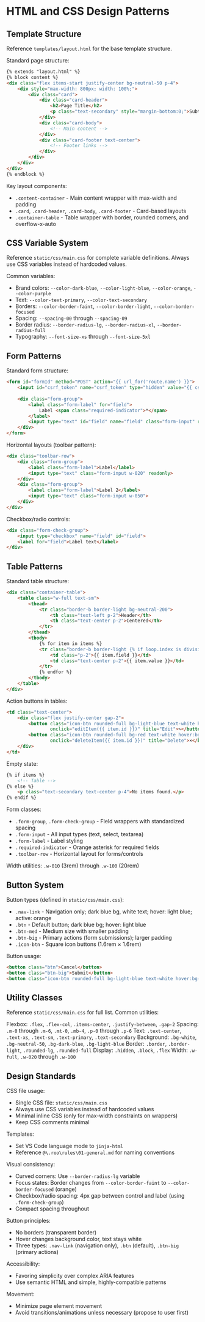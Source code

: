 # HTML and CSS Design Patterns

## Template Structure
Reference `templates/layout.html` for the base template structure.

Standard page structure:
```html
{% extends "layout.html" %}
{% block content %}
<div class="flex items-start justify-center bg-neutral-50 p-4">
    <div style="max-width: 800px; width: 100%;">
        <div class="card">
            <div class="card-header">
                <h2>Page Title</h2>
                <p class="text-secondary" style="margin-bottom:0;">Subtitle</p>
            </div>
            <div class="card-body">
                <!-- Main content -->
            </div>
            <div class="card-footer text-center">
                <!-- Footer links -->
            </div>
        </div>
    </div>
</div>
{% endblock %}
```

Key layout components:
- `.content-container` - Main content wrapper with max-width and padding
- `.card`, `.card-header`, `.card-body`, `.card-footer` - Card-based layouts
- `.container-table` - Table wrapper with border, rounded corners, and overflow-x-auto

## CSS Variable System
Reference `static/css/main.css` for complete variable definitions. Always use CSS variables instead of hardcoded values.

Common variables:
- Brand colors: `--color-dark-blue`, `--color-light-blue`, `--color-orange`, `--color-purple`
- Text: `--color-text-primary`, `--color-text-secondary`
- Borders: `--color-border-faint`, `--color-border-light`, `--color-border-focused`
- Spacing: `--spacing-00` through `--spacing-09`
- Border radius: `--border-radius-lg`, `--border-radius-xl`, `--border-radius-full`
- Typography: `--font-size-xs` through `--font-size-5xl`

## Form Patterns

Standard form structure:
```html
<form id="formId" method="POST" action="{{ url_for('route.name') }}">
    <input id="csrf_token" name="csrf_token" type="hidden" value="{{ csrf_token() }}">
    
    <div class="form-group">
        <label class="form-label" for="field">
            Label <span class="required-indicator">*</span>
        </label>
        <input type="text" id="field" name="field" class="form-input" required>
    </div>
</form>
```

Horizontal layouts (toolbar pattern):
```html
<div class="toolbar-row">
    <div class="form-group">
        <label class="form-label">Label</label>
        <input type="text" class="form-input w-020" readonly>
    </div>
    <div class="form-group">
        <label class="form-label">Label 2</label>
        <input type="text" class="form-input w-050">
    </div>
</div>
```

Checkbox/radio controls:
```html
<div class="form-check-group">
    <input type="checkbox" name="field" id="field">
    <label for="field">Label text</label>
</div>
```

## Table Patterns

Standard table structure:
```html
<div class="container-table">
    <table class="w-full text-sm">
        <thead>
            <tr class="border-b border-light bg-neutral-200">
                <th class="text-left p-2">Header</th>
                <th class="text-center p-2">Centered</th>
            </tr>
        </thead>
        <tbody>
            {% for item in items %}
            <tr class="border-b border-light {% if loop.index is divisibleby(2) %}bg-neutral-50{% else %}bg-white{% endif %} hover:bg-primary-50">
                <td class="p-2">{{ item.field }}</td>
                <td class="text-center p-2">{{ item.value }}</td>
            </tr>
            {% endfor %}
        </tbody>
    </table>
</div>
```

Action buttons in tables:
```html
<td class="text-center">
    <div class="flex justify-center gap-2">
        <button class="icon-btn rounded-full bg-light-blue text-white hover:bg-dark-blue"
                onclick="editItem({{ item.id }})" title="Edit">✎</button>
        <button class="icon-btn rounded-full bg-red text-white hover:bg-orange"
                onclick="deleteItem({{ item.id }})" title="Delete">×</button>
    </div>
</td>
```

Empty state:
```html
{% if items %}
    <!-- Table -->
{% else %}
    <p class="text-secondary text-center p-4">No items found.</p>
{% endif %}
```

Form classes:
- `.form-group`, `.form-check-group` - Field wrappers with standardized spacing
- `.form-input` - All input types (text, select, textarea)
- `.form-label` - Label styling
- `.required-indicator` - Orange asterisk for required fields
- `.toolbar-row` - Horizontal layout for forms/controls

Width utilities: `.w-010` (3rem) through `.w-100` (20rem)

## Button System

Button types (defined in `static/css/main.css`):
- `.nav-link` - Navigation only; dark blue bg, white text; hover: light blue; active: orange
- `.btn` - Default button; dark blue bg; hover: light blue
- `.btn-med` - Medium size with smaller padding
- `.btn-big` - Primary actions (form submissions); larger padding
- `.icon-btn` - Square icon buttons (1.6rem × 1.6rem)

Button usage:
```html
<button class="btn">Cancel</button>
<button class="btn-big">Submit</button>
<button class="icon-btn rounded-full bg-light-blue text-white hover:bg-dark-blue" title="Edit">✎</button>
```

## Utility Classes
Reference `static/css/main.css` for full list. Common utilities:

Flexbox: `.flex`, `.flex-col`, `.items-center`, `.justify-between`, `.gap-2`
Spacing: `.m-0` through `.m-6`, `.mt-0`, `.mb-4`, `.p-0` through `.p-6`
Text: `.text-center`, `.text-xs`, `.text-sm`, `.text-primary`, `.text-secondary`
Background: `.bg-white`, `.bg-neutral-50`, `.bg-dark-blue`, `.bg-light-blue`
Border: `.border`, `.border-light`, `.rounded-lg`, `.rounded-full`
Display: `.hidden`, `.block`, `.flex`
Width: `.w-full`, `.w-020` through `.w-100`

## Design Standards

CSS file usage:
- Single CSS file: `static/css/main.css`
- Always use CSS variables instead of hardcoded values
- Minimal inline CSS (only for max-width constraints on wrappers)
- Keep CSS comments minimal

Templates:
- Set VS Code language mode to `jinja-html`
- Reference `@\.roo\rules\01-general.md` for naming conventions

Visual consistency:
- Curved corners: Use `--border-radius-lg` variable
- Focus states: Border changes from `--color-border-faint` to `--color-border-focused` (orange)
- Checkbox/radio spacing: 4px gap between control and label (using `.form-check-group`)
- Compact spacing throughout

Button principles:
- No borders (transparent border)
- Hover changes background color, text stays white
- Three types: `.nav-link` (navigation only), `.btn` (default), `.btn-big` (primary actions)

Accessibility:
- Favoring simplicity over complex ARIA features
- Use semantic HTML and simple, highly-compatible patterns

Movement:
- Minimize page element movement
- Avoid transitions/animations unless necessary (propose to user first)
